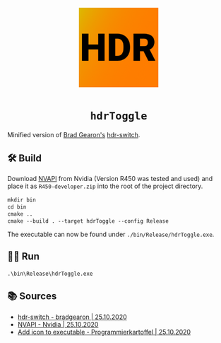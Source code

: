 <h1 align="center">
  <br>
  <img src="icon/hdrToggle.png" alt="hdrToggle" width="180"></a>
</h1>
<div align="center">
  <h1><code>hdrToggle</code></h1>
</div>


Minified version of [Brad Gearon's](https://github.com/bradgearon) [hdr-switch](https://github.com/bradgearon/hdr-switch).

## 🛠 Build

Download [NVAPI](https://developer.nvidia.com/gameworksdownload#?search=nvapi) from Nvidia (Version R450 was tested and used) and place it as `R450-developer.zip` into the root of the project directory.

```
mkdir bin
cd bin
cmake ..
cmake --build . --target hdrToggle --config Release
```

The executable can now be found under `./bin/Release/hdrToggle.exe`.

## 🏃‍♂️ Run

```
.\bin\Release\hdrToggle.exe
```



## 📚 Sources

* [hdr-switch - bradgearon | 25.10.2020](https://github.com/bradgearon/hdr-switch)
* [NVAPI - Nvidia | 25.10.2020](https://developer.nvidia.com/gameworksdownload#?search=nvapi)
* [Add icon to executable - Programmierkartoffel | 25.10.2020](https://stackoverflow.com/a/59892158/12347616)